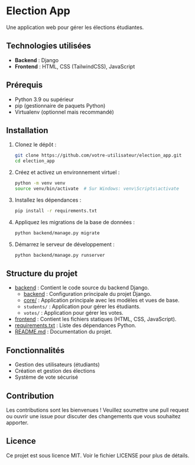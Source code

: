 # Election App

Une application web pour gérer les élections étudiantes.

## Technologies utilisées

- **Backend** : Django
- **Frontend** : HTML, CSS (TailwindCSS), JavaScript

## Prérequis

- Python 3.9 ou supérieur
- pip (gestionnaire de paquets Python)
- Virtualenv (optionnel mais recommandé)

## Installation

1. Clonez le dépôt :

    ```sh
    git clone https://github.com/votre-utilisateur/election_app.git
    cd election_app
    ```

2. Créez et activez un environnement virtuel :

    ```sh
    python -m venv venv
    source venv/bin/activate  # Sur Windows: venv\Scripts\activate
    ```

3. Installez les dépendances :

    ```sh
    pip install -r requirements.txt
    ```

4. Appliquez les migrations de la base de données :

    ```sh
    python backend/manage.py migrate
    ```

5. Démarrez le serveur de développement :

    ```sh
    python backend/manage.py runserver
    ```

## Structure du projet

- [backend](http://_vscodecontentref_/0) : Contient le code source du backend Django.
  - [backend](http://_vscodecontentref_/1) : Configuration principale du projet Django.
  - [core/](http://_vscodecontentref_/2) : Application principale avec les modèles et vues de base.
  - `students/` : Application pour gérer les étudiants.
  - `votes/` : Application pour gérer les votes.
- [frontend](http://_vscodecontentref_/3) : Contient les fichiers statiques (HTML, CSS, JavaScript).
- [requirements.txt](http://_vscodecontentref_/4) : Liste des dépendances Python.
- [README.md](http://_vscodecontentref_/5) : Documentation du projet.

## Fonctionnalités

- Gestion des utilisateurs (étudiants)
- Création et gestion des élections
- Système de vote sécurisé

## Contribution

Les contributions sont les bienvenues ! Veuillez soumettre une pull request ou ouvrir une issue pour discuter des changements que vous souhaitez apporter.

## Licence

Ce projet est sous licence MIT. Voir le fichier LICENSE pour plus de détails.